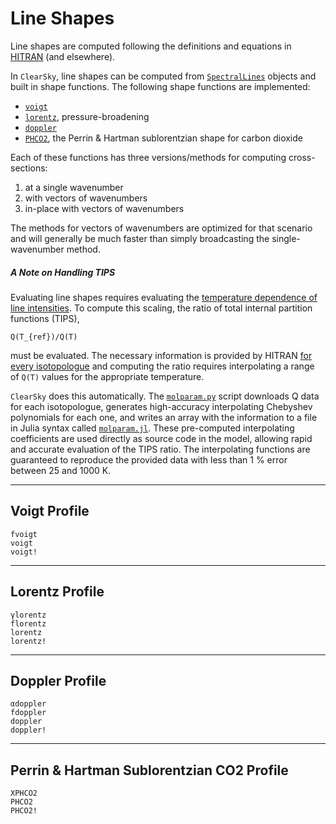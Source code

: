 # Line Shapes

Line shapes are computed following the definitions and equations in [HITRAN](https://hitran.org/docs/definitions-and-units/) (and elsewhere).

In `ClearSky`, line shapes can be computed from [`SpectralLines`](@ref) objects and built in shape functions. The following shape functions are implemented:

* [`voigt`](@ref)
* [`lorentz`](@ref), pressure-broadening
* [`doppler`](@ref)
* [`PHCO2`](@ref), the Perrin & Hartman sublorentzian shape for carbon dioxide

Each of these functions has three versions/methods for computing cross-sections:

1. at a single wavenumber
2. with vectors of wavenumbers
3. in-place with vectors of wavenumbers

The methods for vectors of wavenumbers are optimized for that scenario and will generally be much faster than simply broadcasting the single-wavenumber method.

##### A Note on Handling TIPS

Evaluating line shapes requires evaluating the [temperature dependence of line intensities](https://hitran.org/docs/definitions-and-units/#mjx-eqn-eqn-intensity-temperature-dependence). To compute this scaling, the ratio of total internal partition functions (TIPS),

``Q(T_{ref})/Q(T)``

must be evaluated. The necessary information is provided by HITRAN [for every isotopologue](https://hitran.org/docs/iso-meta/) and computing the ratio requires interpolating a range of ``Q(T)`` values for the appropriate temperature.

`ClearSky` does this automatically. The [`molparam.py`](https://github.com/wordsworthgroup/ClearSky.jl/blob/main/scripts/molparam.py) script downloads Q data for each isotopologue, generates high-accuracy interpolating Chebyshev polynomials for each one, and writes an array with the information to a file in Julia syntax called [`molparam.jl`](https://github.com/wordsworthgroup/ClearSky.jl/blob/main/src/molparam.jl). These pre-computed interpolating coefficients are used directly as source code in the model, allowing rapid and accurate evaluation of the TIPS ratio. The interpolating functions are guaranteed to reproduce the provided data with less than 1 % error between 25 and 1000 K.

-----

## Voigt Profile

```@docs
fvoigt
voigt
voigt!
```

-----

## Lorentz Profile

```@docs
γlorentz
florentz
lorentz
lorentz!
```

-----

## Doppler Profile

```@docs
αdoppler
fdoppler
doppler
doppler!
```

-----

## Perrin & Hartman Sublorentzian CO2 Profile

```@docs
ΧPHCO2
PHCO2
PHCO2!
```

